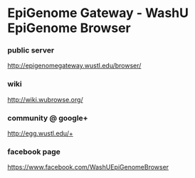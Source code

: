 # EpiGenome Gateway - WashU EpiGenome Browser

### public server
http://epigenomegateway.wustl.edu/browser/

### wiki
http://wiki.wubrowse.org/

### community @ google+
http://egg.wustl.edu/+

### facebook page
https://www.facebook.com/WashUEpiGenomeBrowser
